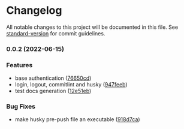 # Changelog

All notable changes to this project will be documented in this file. See [standard-version](https://github.com/conventional-changelog/standard-version) for commit guidelines.

### 0.0.2 (2022-06-15)


### Features

* base authentication ([76650cd](https://github.com/kareemgdiab/nestjs-auth/commit/76650cd03dad9037ee6a0d043f10d1b35e09ac3f))
* login, logout, commitlint and husky ([947feeb](https://github.com/kareemgdiab/nestjs-auth/commit/947feebdf6e233fae3e54f1906ff1307e39567bc))
* test docs generation ([12e51eb](https://github.com/kareemgdiab/nestjs-auth/commit/12e51ebbb9131ac8130a4acd26d53c4005b23b7b))


### Bug Fixes

* make husky pre-push file an executable ([918d7ca](https://github.com/kareemgdiab/nestjs-auth/commit/918d7ca484a22a4ef11f263ea89c225a2970e563))
